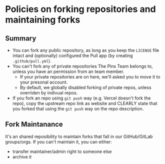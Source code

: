 # Policies on forking repositories and maintaining forks

## Summary

* You can fork any public repository, as long as you keep the `LICENSE` file intact and (optionally) configured the Pull app (by creating `.github/pull.yml`).
* You can't fork any of private repositories The Pins Team belongs to, unless you have an permission from an team member.
  * If your private repositories are on here, we'll asked you to move it to your presonal account.
  * By default, we globally disabled forking of private repos, unless overriden by indivual repos.
* If you fork an repo using `git push` way (e.g. Vercel doesn't fork the repo), copy the upstream repo link as website and CLEARLY state that you forked that using the `git push`
way on the repo description.

## Fork Maintanance

It's an shared reposibility to maintain forks that fall in our GitHub/GitLab groups/orgs. If you can't maintain it, you can either:
* transfer maintainer/admin right to someone else
* archive it
